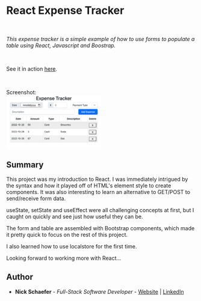 # React Expense Tracker

<br>

_This expense tracker is a simple example of how to use forms to populate a table using React, Javascript and Boostrap._

<br>

See it in action [here](https://naturalnick.github.io/calculator-js/).

<br>

Screenshot:<br>
<img src="assets/screenshot.png" width="50%">

## Summary

This project was my introduction to React. I was immediately intrigued by the syntax and how it played off of HTML's element style to create components. It was also interesting to learn an alternative to GET/POST to send/receive form data.

useState, setState and useEffect were all challenging concepts at first, but I caught on quickly and see just how useful they can be.

The form and table are assembled with Bootstrap components, which made it pretty quick to focus on the rest of this project.

I also learned how to use localstore for the first time.

Looking forward to working more with React...

## Author

-  **Nick Schaefer** - _Full-Stack Software Developer_ - [Website](https://nschaefer.com/) | [LinkedIn](https://www.linkedin.com/in/nick-n-schaefer)
